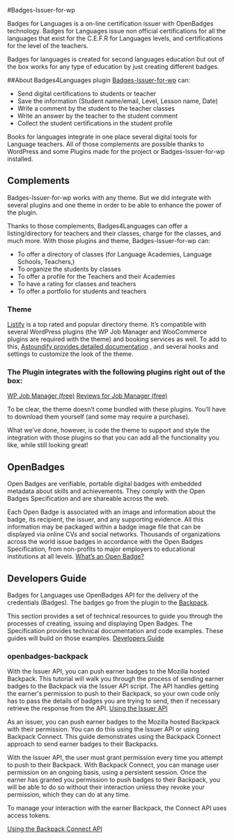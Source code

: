 #Badges-Issuer-for-wp

Badges for Languages is a on-line certification issuer with OpenBadges technology. Badges for Languages issue non official certifications for all the languages that exist for the C.E.F.R for Languages levels, and certifications for the level of the teachers.

Badges for languages is created for second languages education but out of the box works for any type of education by just creating different badges.

##About Badges4Languages plugin
[Badges-Issuer-for-wp](https://github.com/Badges4Languages/Badges-Issuer-for-wp/releases) can:
* Send digital certifications to students or teacher
* Save the information (Student name/email, Level, Lesson name, Date)
* Write a comment by the student to the teacher classes
* Write an answer by the teacher to the student comment
* Collect the student certifications in the student profile

Books for languages integrate in one place several digital tools for Language teachers. All of those complements are possible thanks to WordPress and some Plugins made for the project or  Badges-Issuer-for-wp installed.


## Complements
Badges-Issuer-for-wp works  with any theme. But we did integrate with several plugins and one theme in order to be able to enhance the power of the plugin.

Thanks to those complements, Badges4Languages can offer a listing/directory for teachers and their classes, charge for the classes, and much more. With those plugins and theme, Badges-Issuer-for-wp can:
* To offer a directory of classes (for Language Academies, Language Schools, Teachers,)
* To organize the students by classes
* To offer a profile for the Teachers and their Academies
* To have a rating for classes and teachers
* To offer a portfolio for students and teachers

### Theme
[Listify](https://themeforest.net/item/listify-wordpress-directory-theme/9602611)
 is a top rated and popular directory theme. It’s compatible with several WordPress plugins (the WP Job Manager and WooCommerce plugins are required with the theme) and booking services as well. To add to this, [Astoundify provides detailed documentation](http://listify.astoundify.com/)
, and several hooks and settings to customize the look of the theme.

### The Plugin integrates with the following plugins right out of the box:

[WP Job Manager (free)](https://wordpress.org/plugins/wp-job-manager/)
[Reviews for Job Manager (free)](https://astoundify.com/products/wp-job-manager-reviews/)

To be clear, the theme doesn’t come bundled with these plugins. You’ll have to download them yourself (and some may require a purchase).

What we’ve done, however, is code the theme to support and style the integration with those plugins so that you can add all the functionality you like, while still looking great!

## OpenBadges
Open Badges are verifiable, portable digital badges with embedded metadata about skills and achievements. They comply with the Open Badges Specification and are shareable across the web.

Each Open Badge is associated with an image and information about the badge, its recipient, the issuer, and any supporting evidence. All this information may be packaged within a badge image file that can be displayed via online CVs and social networks. Thousands of organizations across the world issue badges in accordance with the Open Badges Specification, from non-profits to major employers to educational institutions at all levels.
[What’s an Open Badge?](https://openbadges.org/get-started/)

## Developers Guide
Badges for Languages use OpenBadges API for the delivery of the credentials (Badges). The badges go from the plugin to the [Backpack](https://backpack.openbadges.org/backpack/welcome).

This section provides a set of technical resources to guide you through the processes of creating, issuing and displaying Open Badges. The Specification provides technical documentation and code examples. These guides will build on those examples.
[Developers Guide](https://openbadges.org/developers/)

### openbadges-backpack
With the Issuer API, you can push earner badges to the Mozilla hosted Backpack. This tutorial will walk you through the process of sending earner badges to the Backpack via the Issuer API script. The API handles getting the earner's permission to push to their Backpack, so your own code only has to pass the details of badges you are trying to send, then if necessary retrieve the response from the API.
[Using the Issuer API](https://github.com/mozilla/openbadges-backpack/wiki/using-the-issuer-api)


As an issuer, you can push earner badges to the Mozilla hosted Backpack with their permission. You can do this using the Issuer API or using Backpack Connect. This guide demonstrates using the Backpack Connect approach to send earner badges to their Backpacks.

With the Issuer API, the user must grant permission every time you attempt to push to their Backpack. With Backpack Connect, you can manage user permission on an ongoing basis, using a persistent session. Once the earner has granted you permission to push badges to their Backpack, you will be able to do so without their interaction unless they revoke your permission, which they can do at any time.

To manage your interaction with the earner Backpack, the Connect API uses access tokens.

 [Using the Backpack Connect API](https://github.com/mozilla/openbadges-backpack/wiki/using-the-backpack-connect-api)

